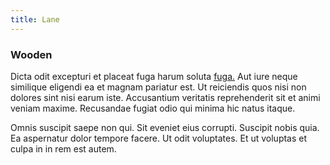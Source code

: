 ```yaml
---
title: Lane
---
```


### Wooden

Dicta odit excepturi et placeat fuga harum soluta [fuga.](/eos/est/multi_tasking_engage_communications.md) Aut iure neque similique eligendi ea et magnam pariatur est. Ut reiciendis quos nisi non dolores sint nisi earum iste. Accusantium veritatis reprehenderit sit et animi veniam maxime. Recusandae fugiat odio qui minima hic natus itaque.

Omnis suscipit saepe non qui. Sit eveniet eius corrupti. Suscipit nobis quia. Ea aspernatur dolor tempore facere. Ut odit voluptates. Et ut voluptas et culpa in in rem est autem.
